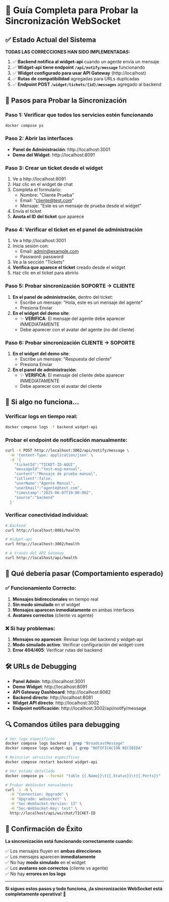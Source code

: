 # 🚀 Guía Completa para Probar la Sincronización WebSocket

## ✅ Estado Actual del Sistema

**TODAS LAS CORRECCIONES HAN SIDO IMPLEMENTADAS:**

1. ✅ **Backend notifica al widget-api** cuando un agente envía un mensaje
2. ✅ **Widget-api tiene endpoint `/api/notify/message`** funcionando 
3. ✅ **Widget configurado para usar API Gateway** (http://localhost)
4. ✅ **Rutas de compatibilidad** agregadas para URLs duplicadas
5. ✅ **Endpoint POST `/widget/tickets/{id}/messages`** agregado al backend

## 🧪 Pasos para Probar la Sincronización

### Paso 1: Verificar que todos los servicios estén funcionando
```bash
docker compose ps
```

### Paso 2: Abrir las interfaces
- **Panel de Administración**: http://localhost:3001
- **Demo del Widget**: http://localhost:8091

### Paso 3: Crear un ticket desde el widget
1. Ve a http://localhost:8091
2. Haz clic en el widget de chat
3. Completa el formulario:
   - Nombre: "Cliente Prueba"
   - Email: "cliente@test.com"  
   - Mensaje: "Este es un mensaje de prueba desde el widget"
4. Envía el ticket
5. **Anota el ID del ticket** que aparece

### Paso 4: Verificar el ticket en el panel de administración
1. Ve a http://localhost:3001
2. Inicia sesión con:
   - Email: admin@example.com
   - Password: password
3. Ve a la sección "Tickets"
4. **Verifica que aparece el ticket** creado desde el widget
5. Haz clic en el ticket para abrirlo

### Paso 5: Probar sincronización SOPORTE → CLIENTE
1. **En el panel de administración**, dentro del ticket:
   - Escribe un mensaje: "Hola, este es un mensaje del agente"
   - Presiona Enviar
2. **En el widget del demo site**:
   - ✨ **VERIFICA**: El mensaje del agente debe aparecer INMEDIATAMENTE
   - Debe aparecer con el avatar del agente (no del cliente)

### Paso 6: Probar sincronización CLIENTE → SOPORTE  
1. **En el widget del demo site**:
   - Escribe un mensaje: "Respuesta del cliente"
   - Presiona Enviar
2. **En el panel de administración**:
   - ✨ **VERIFICA**: El mensaje del cliente debe aparecer INMEDIATAMENTE
   - Debe aparecer con el avatar del cliente

## 🔧 Si algo no funciona...

### Verificar logs en tiempo real:
```bash
docker compose logs -f backend widget-api
```

### Probar el endpoint de notificación manualmente:
```bash
curl -X POST http://localhost:3002/api/notify/message \
  -H 'Content-Type: application/json' \
  -d '{
    "ticketId":"TICKET-ID-AQUI",
    "messageId":"test-msg-manual",
    "content":"Mensaje de prueba manual",
    "isClient":false,
    "userName":"Agente Manual",
    "userEmail":"agente@test.com",
    "timestamp":"2025-06-07T19:00:00Z",
    "source":"backend"
  }'
```

### Verificar conectividad individual:
```bash
# Backend
curl http://localhost:8081/health

# Widget-api  
curl http://localhost:3002/health

# A través del API Gateway
curl http://localhost/api/health
```

## 🎯 Qué debería pasar (Comportamiento esperado)

### ✅ Funcionamiento Correcto:
1. **Mensajes bidireccionales** en tiempo real
2. **Sin modo simulado** en el widget
3. **Mensajes aparecen inmediatamente** en ambas interfaces
4. **Avatares correctos** (cliente vs agente)

### ❌ Si hay problemas:
1. **Mensajes no aparecen**: Revisar logs del backend y widget-api
2. **Modo simulado activo**: Verificar configuración del widget-core
3. **Error 404/405**: Verificar rutas del backend

## 🛠️ URLs de Debugging

- **Panel Admin**: http://localhost:3001
- **Demo Widget**: http://localhost:8091  
- **API Gateway Dashboard**: http://localhost:8082
- **Backend directo**: http://localhost:8081
- **Widget API directo**: http://localhost:3002
- **Endpoint notificación**: http://localhost:3002/api/notify/message

## 🔍 Comandos útiles para debugging

```bash
# Ver logs específicos
docker compose logs backend | grep "BroadcastMessage"
docker compose logs widget-api | grep "NOTIFICACIÓN RECIBIDA"

# Reiniciar servicios específicos
docker compose restart backend widget-api

# Ver estado detallado
docker compose ps --format "table {{.Name}}\t{{.Status}}\t{{.Ports}}"

# Probar WebSocket manualmente
curl -i -N \
  -H "Connection: Upgrade" \
  -H "Upgrade: websocket" \
  -H "Sec-WebSocket-Version: 13" \
  -H "Sec-WebSocket-Key: test" \
  http://localhost/api/ws/chat/TICKET-ID
```

## 🎉 Confirmación de Éxito

**La sincronización está funcionando correctamente cuando:**

✅ Los mensajes fluyen en **ambas direcciones**  
✅ Los mensajes aparecen **inmediatamente**  
✅ No hay **modo simulado** en el widget  
✅ Los **avatares son correctos** (cliente vs agente)  
✅ No hay **errores en los logs**  

---

**Si sigues estos pasos y todo funciona, ¡la sincronización WebSocket está completamente operativa!** 🎊 